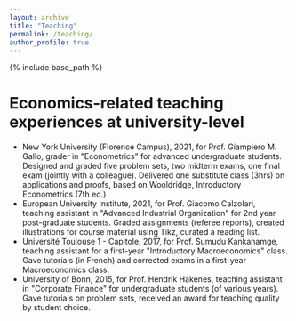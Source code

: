 ```yaml
---
layout: archive
title: "Teaching"
permalink: /teaching/
author_profile: true
---
```


 {% include base_path %}
<!--- {% include base_path %}

{% for post in site.teaching reversed %}
  {% include archive-single.html %}
{% endfor %}
--->


Economics-related teaching experiences at university-level
======
* New York University (Florence Campus), 2021, for Prof. Giampiero M. Gallo, grader in "Econometrics" for advanced undergraduate students. Designed and graded five problem sets, two midterm exams, one final exam (jointly with a colleague). Delivered one substitute class (3hrs) on applications and proofs, based on Wooldridge, Introductory Econometrics (7th ed.)
* European University Institute, 2021, for Prof. Giacomo Calzolari, teaching assistant in "Advanced Industrial Organization" for 2nd year post-graduate students. Graded assignments (referee reports), created illustrations for course material using Tikz, curated a reading list.
* Université Toulouse 1 - Capitole, 2017, for Prof. Sumudu Kankanamge, teaching assistant for a first-year "Introductory Macroeconomics" class. Gave tutorials (in French) and corrected exams in a first-year Macroeconomics class.
* University of Bonn, 2015, for Prof. Hendrik Hakenes, teaching assistant in "Corporate Finance" for undergraduate students (of various years). Gave tutorials on problem sets, received an award for teaching quality by student choice.
